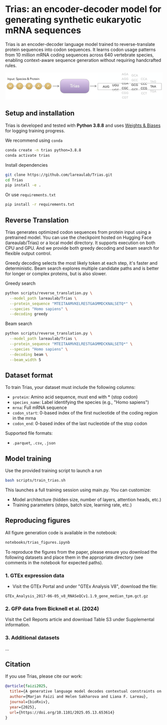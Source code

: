 # Trias: an encoder-decoder model for generating synthetic eukaryotic mRNA sequences

Trias is an encoder-decoder language model trained to reverse-translate protein sequences into codon sequences. It learns codon usage patterns from 10 million mRNA coding sequences across 640 vertebrate species, enabling context-aware sequence generation without requiring handcrafted rules.

<p align="center">
  <img src="overview.png" alt="Model Overview" width="700"/>
</p>


## Setup and installation

Trias is developed and tested with **Python 3.8.8** and uses [Weights & Biases](https://docs.wandb.ai/quickstart/) for logging training progress.

We recommend using `conda`
```bash
conda create -n trias python=3.8.8
conda activate trias
```

Install dependencies
```bash
git clone https://github.com/lareaulab/Trias.git
cd Trias
pip install -e .
```
Or use `requirements.txt`
```bash
pip install -r requirements.txt
```


## Reverse Translation

Trias generates optimized codon sequences from protein input using a pretrained model. You can use the checkpoint hosted on Hugging Face (lareaulab/Trias) or a local model directory. It supports execution on both CPU and GPU. And we provide both greedy decoding and beam search for flexible output control.

Greedy decoding selects the most likely token at each step, it's faster and deterministic. Beam search explores multiple candidate paths and is better for longer or complex proteins, but is also slower.

Greedy search
```bash
python scripts/reverse_translation.py \
  --model_path lareaulab/Trias \
  --protein_sequence "MTEITAAMVKELRESTGAGMMDCKNALSETQ*" \
  --species "Homo sapiens" \
  --decoding greedy
```

Beam search
```bash
python scripts/reverse_translation.py \
  --model_path lareaulab/Trias \
  --protein_sequence "MTEITAAMVKELRESTGAGMMDCKNALSETQ*" \
  --species "Homo sapiens" \
  --decoding beam \
  --beam_width 5
```

## Dataset format

To train Trias, your dataset must include the following columns:
- `protein`: Amino acid sequence, must end with * (stop codon)
- `species_name`: Label identifying the species (e.g., "Homo sapiens")
- `mrna`: Full mRNA sequence
- `codon_start`: 0-based index of the first nucleotide of the coding region in the mrna
- `codon_end`: 0-based index of the last nucleotide of the stop codon

Supported file formats:
- `.parquet`, `.csv`, `.json`


## Model training

Use the provided training script to launch a run
```bash
bash scripts/train_trias.sh
```
This launches a full training session using main.py. You can customize:

- Model architecture (hidden size, number of layers, attention heads, etc.)
- Training parameters (steps, batch size, learning rate, etc.)


## Reproducing figures
All figure generation code is available in the notebook:
```bash
notebooks/trias_figures.ipynb
```
To reproduce the figures from the paper, please ensure you download the following datasets and place them in the appropriate directory (see comments in the notebook for expected paths).

### 1. GTEx expression data
- Visit the GTEx Portal and under "GTEx Analysis V8", download the file:
```text
GTEx_Analysis_2017-06-05_v8_RNASeQCv1.1.9_gene_median_tpm.gct.gz
```
  
### 2. GFP data from Bicknell et al. (2024)
Visit the Cell Reports article and download Table S3 under Supplemental information.

### 3. Additional datasets
...

## Citation

If you use Trias, please cite our work:

```bibtex
@article{faizi2025,
  title={A generative language model decodes contextual constraints on codon choice for mRNA design},
  author={Marjan Faizi and Helen Sakharova and Liana F. Lareau},
  journal={bioRxiv},
  year={2025},
  url={https://doi.org/10.1101/2025.05.13.653614}
}
```
